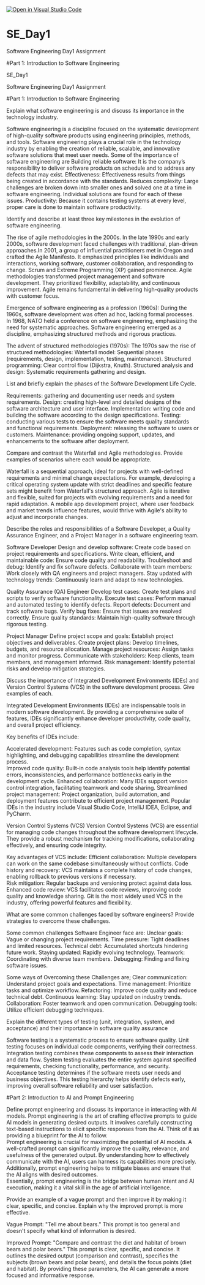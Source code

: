 [![Open in Visual Studio Code](https://classroom.github.com/assets/open-in-vscode-2e0aaae1b6195c2367325f4f02e2d04e9abb55f0b24a779b69b11b9e10269abc.svg)](https://classroom.github.com/online_ide?assignment_repo_id=15538897&assignment_repo_type=AssignmentRepo)
# SE_Day1
Software Engineering Day1 Assignment

#Part 1: Introduction to Software Engineering

SE_Day1

Software Engineering Day1 Assignment

#Part 1: Introduction to Software Engineering

Explain what software engineering is and discuss its importance in the technology industry.

Software engineering is a discipline focused on the systematic development of high-quality software products using engineering principles, methods, and tools. Software engineering plays a crucial role in the technology industry by enabling the creation of reliable, scalable, and innovative software solutions that meet user needs.
Some of the importance of software engineering are 
Building reliable software: It is the company’s responsibility to deliver software products on schedule and to address any defects that may exist.
Effectiveness: Effectiveness results from things being created in accordance with the standards.
Reduces complexity: Large challenges are broken down into smaller ones and solved one at a time in software engineering. Individual solutions are found for each of these issues.
Productivity: Because it contains testing systems at every level, proper care is done to maintain software productivity.


Identify and describe at least three key milestones in the evolution of software engineering.

The rise of agile methodologies in the 2000s. In the late 1990s and early 2000s, software development faced challenges with traditional, plan-driven approaches.In 2001, a group of influential practitioners met in Oregon and crafted the Agile Manifesto. It emphasized principles like individuals and interactions, working software, customer collaboration, and responding to change.
Scrum and Extreme Programming (XP) gained prominence. Agile methodologies transformed project management and software development. They prioritized flexibility, adaptability, and continuous improvement. Agile remains fundamental in delivering high-quality products with customer focus.


Emergence of software engineering as a profession (1960s):
During the 1960s, software development was often ad hoc, lacking formal processes. In 1968, NATO held a conference on software engineering, emphasizing the need for systematic approaches. Software engineering emerged as a discipline, emphasizing structured methods and rigorous practices.

The advent of structured methodologies (1970s): The 1970s saw the rise of structured methodologies:
Waterfall model: Sequential phases (requirements, design, implementation, testing, maintenance).
Structured programming: Clear control flow (Dijkstra, Knuth).
Structured analysis and design: Systematic requirements gathering and design.


List and briefly explain the phases of the Software Development Life Cycle.

Requirements: gathering and documenting user needs and system requirements.
Design: creating high-level and detailed designs of the software architecture and user interface.
Implementation: writing code and building the software according to the design specifications.
Testing: conducting various tests to ensure the software meets quality standards and functional requirements.
Deployment: releasing the software to users or customers.
Maintenance: providing ongoing support, updates, and enhancements to the software after deployment.



Compare and contrast the Waterfall and Agile methodologies. Provide examples of scenarios where each would be appropriate.

Waterfall is a sequential approach, ideal for projects with well-defined requirements and minimal change expectations. For example, developing a critical operating system update with strict deadlines and specific feature sets might benefit from Waterfall's structured approach.
Agile is iterative and flexible, suited for projects with evolving requirements and a need for rapid adaptation. A mobile app development project, where user feedback and market trends influence features, would thrive with Agile's ability to adjust and incorporate changes.



Describe the roles and responsibilities of a Software Developer, a Quality Assurance Engineer, and a Project Manager in a software engineering team.

Software Developer
Design and develop software: Create code based on project requirements and specifications.
Write clean, efficient, and maintainable code: Ensure code quality and readability.
Troubleshoot and debug: Identify and fix software defects.
Collaborate with team members: Work closely with QA engineers and project managers.
Stay updated with technology trends: Continuously learn and adapt to new technologies.

Quality Assurance (QA) Engineer
Develop test cases: Create test plans and scripts to verify software functionality.
Execute test cases: Perform manual and automated testing to identify defects.
Report defects: Document and track software bugs.
Verify bug fixes: Ensure that issues are resolved correctly.
Ensure quality standards: Maintain high-quality software through rigorous testing.

Project Manager
Define project scope and goals: Establish project objectives and deliverables.
Create project plans: Develop timelines, budgets, and resource allocation.
Manage project resources: Assign tasks and monitor progress.
Communicate with stakeholders: Keep clients, team members, and management informed.
Risk management: Identify potential risks and develop mitigation strategies.




Discuss the importance of Integrated Development Environments (IDEs) and Version Control Systems (VCS) in the software development process. Give examples of each.

Integrated Development Environments (IDEs) are indispensable tools in modern software development. By providing a comprehensive suite of features, IDEs significantly enhance developer productivity, code quality, and overall project efficiency.   

Key benefits of IDEs include:

Accelerated development: Features such as code completion, syntax highlighting, and debugging capabilities streamline the development process.   
Improved code quality: Built-in code analysis tools help identify potential errors, inconsistencies, and performance bottlenecks early in the development cycle.
Enhanced collaboration: Many IDEs support version control integration, facilitating teamwork and code sharing. Streamlined project management: Project organization, build automation, and deployment features contribute to efficient project management.
Popular IDEs in the industry include Visual Studio Code, IntelliJ IDEA, Eclipse, and PyCharm.   

Version Control Systems (VCS)
Version Control Systems (VCS) are essential for managing code changes throughout the software development lifecycle. They provide a robust mechanism for tracking modifications, collaborating effectively, and ensuring code integrity.   

Key advantages of VCS include:
Efficient collaboration: Multiple developers can work on the same codebase simultaneously without conflicts.
Code history and recovery: VCS maintains a complete history of code changes, enabling rollback to previous versions if necessary.   
Risk mitigation: Regular backups and versioning protect against data loss.
Enhanced code review: VCS facilitates code reviews, improving code quality and knowledge sharing. Git is the most widely used VCS in the industry, offering powerful features and flexibility.   




What are some common challenges faced by software engineers? Provide strategies to overcome these challenges.

Some common challenges Software Engineer face are:
Unclear goals: Vague or changing project requirements.
Time pressure: Tight deadlines and limited resources.
Technical debt: Accumulated shortcuts hindering future work.
Staying updated: Rapidly evolving technology.
Teamwork: Coordinating with diverse team members.
Debugging: Finding and fixing software issues.

Some ways of Overcoming these Challenges are;
Clear communication: Understand project goals and expectations.
Time management: Prioritize tasks and optimize workflow.
Refactoring: Improve code quality and reduce technical debt.
Continuous learning: Stay updated on industry trends.
Collaboration: Foster teamwork and open communication.
Debugging tools: Utilize efficient debugging techniques.



Explain the different types of testing (unit, integration, system, and acceptance) and their importance in software quality assurance

Software testing is a systematic process to ensure software quality. 
Unit testing focuses on individual code components, verifying their correctness. 
Integration testing combines these components to assess their interaction and data flow. 
System testing evaluates the entire system against specified requirements, checking functionality, performance, and security. 
Acceptance testing determines if the software meets user needs and business objectives. This testing hierarchy helps identify defects early, improving overall software reliability and user satisfaction.


#Part 2: Introduction to AI and Prompt Engineering

Define prompt engineering and discuss its importance in interacting with AI models.
Prompt engineering is the art of crafting effective prompts to guide AI models in generating desired outputs. It involves carefully constructing text-based instructions to elicit specific responses from the AI. Think of it as providing a blueprint for the AI to follow.   
Prompt engineering is crucial for maximizing the potential of AI models. A well-crafted prompt can significantly improve the quality, relevance, and usefulness of the generated output. By understanding how to effectively communicate with the AI, users can harness its capabilities more precisely. Additionally, prompt engineering helps to mitigate biases and ensure that the AI aligns with desired outcomes.   
Essentially, prompt engineering is the bridge between human intent and AI execution, making it a vital skill in the age of artificial intelligence.



Provide an example of a vague prompt and then improve it by making it clear, specific, and concise. Explain why the improved prompt is more effective.

Vague Prompt: "Tell me about bears."
This prompt is too general and doesn't specify what kind of information is desired.

Improved Prompt: "Compare and contrast the diet and habitat of brown bears and polar bears."
This prompt is clear, specific, and concise. It outlines the desired output (comparison and contrast), specifies the subjects (brown bears and polar bears), and details the focus points (diet and habitat). By providing these parameters, the AI can generate a more focused and informative response.
